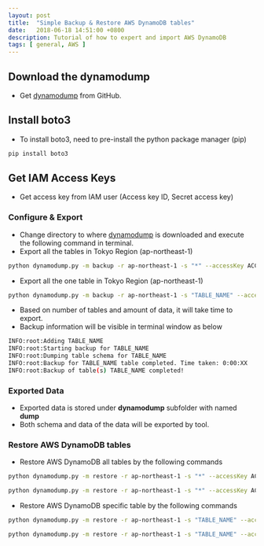 ```yaml
---
layout: post
title:  "Simple Backup & Restore AWS DynamoDB tables"
date:   2018-06-18 14:51:00 +0800
description: Tutorial of how to expert and import AWS DynamoDB
tags: [ general, AWS ]
---
```


##  Download the dynamodump
-  Get [dynamodump](https://github.com/bchew/dynamodump) from GitHub.

## Install boto3
- To install boto3, need to pre-install the python package manager (pip)
```bash
pip install boto3
```
## Get IAM Access Keys
- Get access key from IAM user (Access key ID, Secret access key)

### Configure & Export
- Change directory to where [dynamodump](https://github.com/bchew/dynamodump) is downloaded and execute the following command in terminal.
- Export all the tables in Tokyo Region (ap-northeast-1)
```bash
python dynamodump.py -m backup -r ap-northeast-1 -s "*" --accessKey ACCESS_KEY_ID --secretKey SECRET_ACCESS_KEY
```

-  Export all the one table in Tokyo Region (ap-northeast-1)
```bash
python dynamodump.py -m backup -r ap-northeast-1 -s "TABLE_NAME" --accessKey ACCESS_KEY_ID --secretKey SECRET_ACCESS_KEY
```
- Based on number of tables and amount of data, it will take time to export.
- Backup information will be visible in terminal window as below
```bash
INFO:root:Adding TABLE_NAME
INFO:root:Starting backup for TABLE_NAME
INFO:root:Dumping table schema for TABLE_NAME
INFO:root:Backup for TABLE_NAME table completed. Time taken: 0:00:XX
INFO:root:Backup of table(s) TABLE_NAME completed!
```

### Exported Data
- Exported data is stored under **dynamodump** subfolder with named **dump**
- Both schema and data of the data will be exported by tool.

### Restore AWS DynamoDB tables
- Restore AWS DynamoDB all tables by the following commands
```bash
python dynamodump.py -m restore -r ap-northeast-1 -s "*" --accessKey ACCESS_KEY_ID --secretKey SECRET_ACCESS_KEY --schemaOnly
```
```bash
python dynamodump.py -m restore -r ap-northeast-1 -s "*" --accessKey ACCESS_KEY_ID --secretKey SECRET_ACCESS_KEY --dataOnly
```


- Restore AWS DynamoDB specific table by the following commands
```bash
python dynamodump.py -m restore -r ap-northeast-1 -s "TABLE_NAME" --accessKey ACCESS_KEY_ID --secretKey SECRET_ACCESS_KEY --schemaOnly
```
```bash
python dynamodump.py -m restore -r ap-northeast-1 -s "TABLE_NAME" --accessKey ACCESS_KEY_ID --secretKey SECRET_ACCESS_KEY --dataOnly
```
